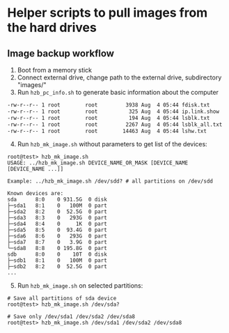 # Helper scripts to pull images from the hard drives

## Image backup workflow

1. Boot from a memory stick
2. Connect external drive, change path to the external drive, subdirectory "images/"
3. Run `hzb_pc_info.sh` to generate basic information about the computer

```sh
-rw-r--r-- 1 root        root         3938 Aug  4 05:44 fdisk.txt
-rw-r--r-- 1 root        root          325 Aug  4 05:44 ip.link.show
-rw-r--r-- 1 root        root          194 Aug  4 05:44 lsblk.txt
-rw-r--r-- 1 root        root         2267 Aug  4 05:44 lsblk_all.txt
-rw-r--r-- 1 root        root        14463 Aug  4 05:44 lshw.txt
```

4. Run `hzb_mk_image.sh` without parameters to get list of the devices:
```
root@test> hzb_mk_image.sh
USAGE: ../hzb_mk_image.sh DEVICE_NAME_OR_MASK [DEVICE_NAME [DEVICE_NAME ...]]

Example: ../hzb_mk_image.sh /dev/sdd? # all partitions on /dev/sdd

Known devices are:
sda      8:0    0 931.5G  0 disk 
├─sda1   8:1    0   100M  0 part 
├─sda2   8:2    0  52.5G  0 part 
├─sda3   8:3    0   293G  0 part 
├─sda4   8:4    0     1K  0 part 
├─sda5   8:5    0  93.4G  0 part 
├─sda6   8:6    0   293G  0 part 
├─sda7   8:7    0   3.9G  0 part 
└─sda8   8:8    0 195.8G  0 part 
sdb      8:0    0    10T  0 disk 
├─sdb1   8:1    0   100M  0 part 
├─sdb2   8:2    0  52.5G  0 part 
...
```

5. Run `hzb_mk_image.sh` on selected partitions:
```
# Save all partitions of sda device
root@test> hzb_mk_image.sh /dev/sda? 
```

```
# Save only /dev/sda1 /dev/sda2 /dev/sda8
root@test> hzb_mk_image.sh /dev/sda1 /dev/sda2 /dev/sda8
```

